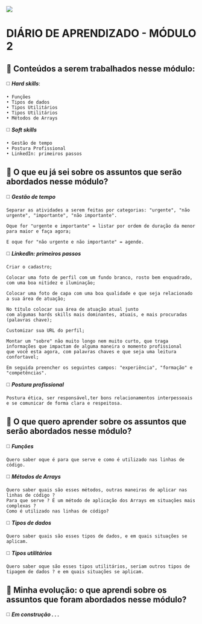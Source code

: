 ![](https://i.imgur.com/xG74tOh.png)

# DIÁRIO DE APRENDIZADO - MÓDULO 2

## :pushpin: Conteúdos a serem trabalhados nesse módulo:

:white_medium_square: ***Hard skills***:

    • Funções
    • Tipos de dados 
    • Tipos Utilitários 
    • Tipos Utilitários 
    • Métodos de Arrays 

:white_medium_square: ***Soft skills***
      
    • Gestão de tempo 
    • Postura Profissional 
    • LinkedIn: primeiros passos 

## :pushpin: O que eu já sei sobre os assuntos que serão abordados nesse módulo?

:white_medium_square: ***Gestão de tempo***
    
    Separar as atividades a serem feitas por categorias: "urgente", "não urgente", "importante", "não importante".
  
    Oque for "urgente e importante" = listar por ordem de duração da menor para maior e faça agora;
  
    E oque for "não urgente e não importante" = agende.

:white_medium_square: ***LinkedIn: primeiros passos*** 

    Criar o cadastro;
  
    Colocar uma foto de perfil com um fundo branco, rosto bem enquadrado, com uma boa nitidez e iluminação;
  
    Colocar uma foto de capa com uma boa qualidade e que seja relacionado a sua área de atuação;
  
    No título colocar sua área de atuação atual junto 
    com algumas hards skills mais dominantes, atuais, e mais procuradas (palavras chave);
  
    Customizar sua URL do perfil;
  
    Montar um "sobre" não muito longo nem muito curto, que traga informações que impactam de alguma maneira o momento profissional
    que você esta agora, com palavras chaves e que seja uma leitura confortavel;
  
    Em seguida preencher os seguintes campos: "experiência", "formação" e "competências".

:white_medium_square: ***Postura profissional***
    
    Postura ética, ser responsável,ter bons relacionamentos interpessoais e se comunicar de forma clara e respeitosa.

## :pushpin: O que quero aprender sobre os assuntos que serão abordados nesse módulo?

:white_medium_square: ***Funções***
    
    Quero saber oque é para que serve e como é utilizado nas linhas de código.
  
:white_medium_square: ***Métodos de Arrays***
    
    Quero saber quais são esses métodos, outras maneiras de aplicar nas linhas de código ?
    Para que serve ? É um método de aplicação dos Arrays em situações mais complexas ?
    Como é utilizado nas linhas de código?
  
:white_medium_square: ***Tipos de dados***
    
    Quero saber quais são esses tipos de dados, e em quais situações se aplicam.

:white_medium_square: ***Tipos utilitários***
    
    Quero saber oque são esses tipos utilitários, seriam outros tipos de tipagem de dados ? e em quais situações se aplicam.
  
  
## :pushpin: Minha evolução: o que aprendi sobre os assuntos que foram abordados nesse módulo?

:white_medium_square: ***Em construção . . .***
